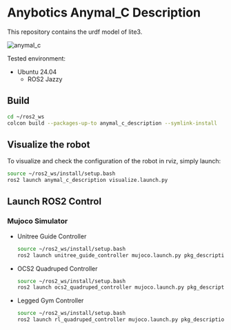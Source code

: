 # Anybotics Anymal_C Description
This repository contains the urdf model of lite3.

![anymal_c](../../../.images/anymal_c.png)

Tested environment:
* Ubuntu 24.04
    * ROS2 Jazzy

## Build
```bash
cd ~/ros2_ws
colcon build --packages-up-to anymal_c_description --symlink-install
```

## Visualize the robot
To visualize and check the configuration of the robot in rviz, simply launch:
```bash
source ~/ros2_ws/install/setup.bash
ros2 launch anymal_c_description visualize.launch.py
```

## Launch ROS2 Control
### Mujoco Simulator
* Unitree Guide Controller
  ```bash
  source ~/ros2_ws/install/setup.bash
  ros2 launch unitree_guide_controller mujoco.launch.py pkg_description:=anymal_c_description
  ```
* OCS2 Quadruped Controller
  ```bash
  source ~/ros2_ws/install/setup.bash
  ros2 launch ocs2_quadruped_controller mujoco.launch.py pkg_description:=anymal_c_description
  ```
* Legged Gym Controller
    ```bash
  source ~/ros2_ws/install/setup.bash
  ros2 launch rl_quadruped_controller mujoco.launch.py pkg_description:=anymal_c_description
  ```